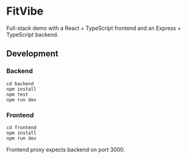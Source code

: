 # FitVibe

Full-stack demo with a React + TypeScript frontend and an Express + TypeScript backend.

## Development

### Backend

```
cd backend
npm install
npm test
npm run dev
```

### Frontend

```
cd frontend
npm install
npm run dev
```

Frontend proxy expects backend on port 3000.